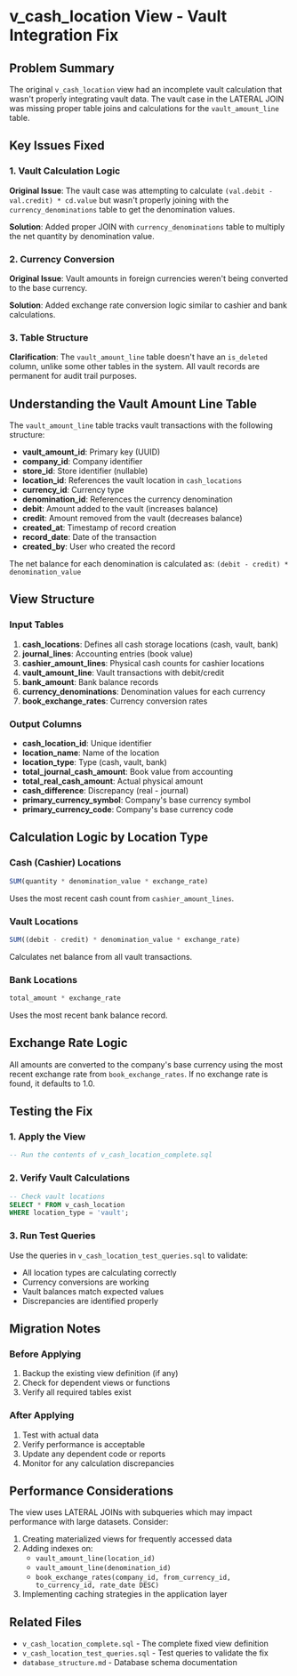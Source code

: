 # v_cash_location View - Vault Integration Fix

## Problem Summary
The original `v_cash_location` view had an incomplete vault calculation that wasn't properly integrating vault data. The vault case in the LATERAL JOIN was missing proper table joins and calculations for the `vault_amount_line` table.

## Key Issues Fixed

### 1. Vault Calculation Logic
**Original Issue**: The vault case was attempting to calculate `(val.debit - val.credit) * cd.value` but wasn't properly joining with the `currency_denominations` table to get the denomination values.

**Solution**: Added proper JOIN with `currency_denominations` table to multiply the net quantity by denomination value.

### 2. Currency Conversion
**Original Issue**: Vault amounts in foreign currencies weren't being converted to the base currency.

**Solution**: Added exchange rate conversion logic similar to cashier and bank calculations.

### 3. Table Structure
**Clarification**: The `vault_amount_line` table doesn't have an `is_deleted` column, unlike some other tables in the system. All vault records are permanent for audit trail purposes.

## Understanding the Vault Amount Line Table

The `vault_amount_line` table tracks vault transactions with the following structure:
- **vault_amount_id**: Primary key (UUID)
- **company_id**: Company identifier
- **store_id**: Store identifier (nullable)
- **location_id**: References the vault location in `cash_locations`
- **currency_id**: Currency type
- **denomination_id**: References the currency denomination
- **debit**: Amount added to the vault (increases balance)
- **credit**: Amount removed from the vault (decreases balance)
- **created_at**: Timestamp of record creation
- **record_date**: Date of the transaction
- **created_by**: User who created the record

The net balance for each denomination is calculated as: `(debit - credit) * denomination_value`

## View Structure

### Input Tables
1. **cash_locations**: Defines all cash storage locations (cash, vault, bank)
2. **journal_lines**: Accounting entries (book value)
3. **cashier_amount_lines**: Physical cash counts for cashier locations
4. **vault_amount_line**: Vault transactions with debit/credit
5. **bank_amount**: Bank balance records
6. **currency_denominations**: Denomination values for each currency
7. **book_exchange_rates**: Currency conversion rates

### Output Columns
- **cash_location_id**: Unique identifier
- **location_name**: Name of the location
- **location_type**: Type (cash, vault, bank)
- **total_journal_cash_amount**: Book value from accounting
- **total_real_cash_amount**: Actual physical amount
- **cash_difference**: Discrepancy (real - journal)
- **primary_currency_symbol**: Company's base currency symbol
- **primary_currency_code**: Company's base currency code

## Calculation Logic by Location Type

### Cash (Cashier) Locations
```sql
SUM(quantity * denomination_value * exchange_rate)
```
Uses the most recent cash count from `cashier_amount_lines`.

### Vault Locations
```sql
SUM((debit - credit) * denomination_value * exchange_rate)
```
Calculates net balance from all vault transactions.

### Bank Locations
```sql
total_amount * exchange_rate
```
Uses the most recent bank balance record.

## Exchange Rate Logic
All amounts are converted to the company's base currency using the most recent exchange rate from `book_exchange_rates`. If no exchange rate is found, it defaults to 1.0.

## Testing the Fix

### 1. Apply the View
```sql
-- Run the contents of v_cash_location_complete.sql
```

### 2. Verify Vault Calculations
```sql
-- Check vault locations
SELECT * FROM v_cash_location 
WHERE location_type = 'vault';
```

### 3. Run Test Queries
Use the queries in `v_cash_location_test_queries.sql` to validate:
- All location types are calculating correctly
- Currency conversions are working
- Vault balances match expected values
- Discrepancies are identified properly

## Migration Notes

### Before Applying
1. Backup the existing view definition (if any)
2. Check for dependent views or functions
3. Verify all required tables exist

### After Applying
1. Test with actual data
2. Verify performance is acceptable
3. Update any dependent code or reports
4. Monitor for any calculation discrepancies

## Performance Considerations

The view uses LATERAL JOINs with subqueries which may impact performance with large datasets. Consider:
1. Creating materialized views for frequently accessed data
2. Adding indexes on:
   - `vault_amount_line(location_id)`
   - `vault_amount_line(denomination_id)`
   - `book_exchange_rates(company_id, from_currency_id, to_currency_id, rate_date DESC)`
3. Implementing caching strategies in the application layer

## Related Files
- `v_cash_location_complete.sql` - The complete fixed view definition
- `v_cash_location_test_queries.sql` - Test queries to validate the fix
- `database_structure.md` - Database schema documentation